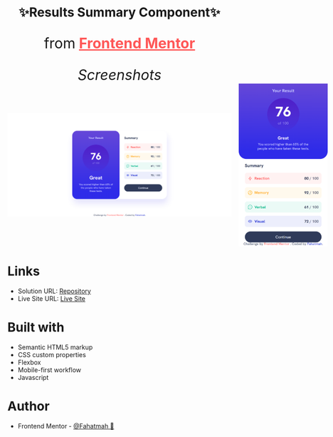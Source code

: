 <div align="center">
<h1>✨Results Summary Component✨</h1>
<p style="display:flex;gap:0.5rem;align-items:center;justify-content:center;font-size:2rem;">from <a href="https://www.frontendmentor.io/challenges/results-summary-component-CE_K6s0maV" style="display:flex;gap:0.5rem;align-items:center;justify-content:center;font-weight:bold;color:hsl(0, 100%, 67%);"> Frontend Mentor</a></p>
<i style="font-size:2rem;">Screenshots</i>
</div>
<div style="display:flex; align-items:center;gap:1rem;">
<img src="screenshots/desktop.png" width="790""/>
<img src="screenshots/mobile.png" width="200"/>
</div>

# Links

- Solution URL: [Repository](https://github.com/Fahatmah/results-summary-component-main.git)
- Live Site URL: [Live Site](https://results-summary-component-fem.netlify.app/)

# Built with

- Semantic HTML5 markup
- CSS custom properties
- Flexbox
- Mobile-first workflow
- Javascript

# Author

- Frontend Mentor - [@Fahatmah 💙](https://www.frontendmentor.io/profile/Fahatmah)
